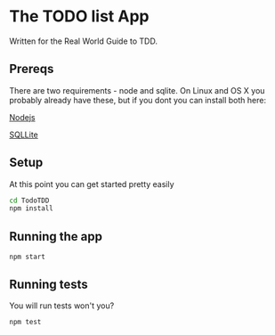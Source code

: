 # The TODO list App

Written for the Real World Guide to TDD.

## Prereqs

There are two requirements - node and sqlite. On Linux and OS X you probably already have these, but if you dont you can install both here:

[Nodejs](https://nodejs.org/en/)

[SQLLite](https://www.sqlite.org/)

## Setup

At this point you can get started pretty easily

```bash
cd TodoTDD
npm install
```

## Running the app
```
npm start
```

## Running tests

You will run tests won't you?

```bash
npm test
```
